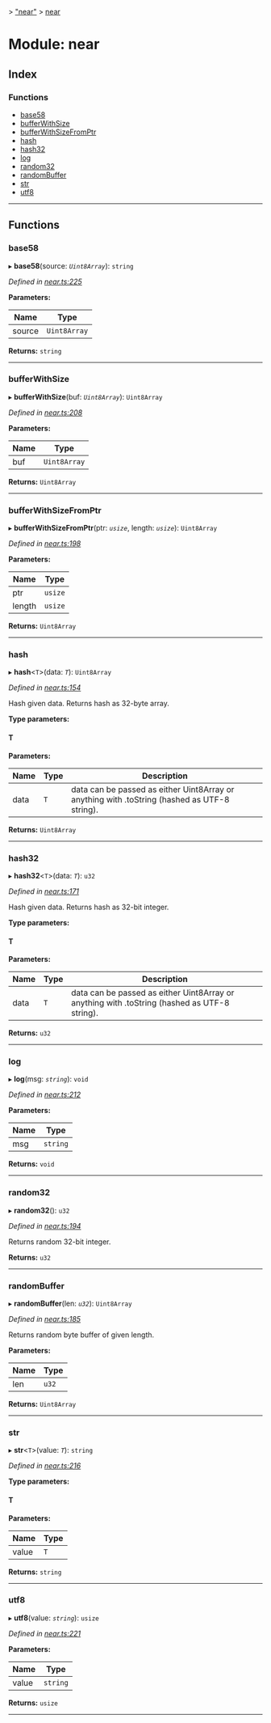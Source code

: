 [](../README.md) > ["near"](../modules/_near_.md) > [near](../modules/_near_.near.md)

# Module: near

## Index

### Functions

* [base58](_near_.near.md#base58)
* [bufferWithSize](_near_.near.md#bufferwithsize)
* [bufferWithSizeFromPtr](_near_.near.md#bufferwithsizefromptr)
* [hash](_near_.near.md#hash)
* [hash32](_near_.near.md#hash32)
* [log](_near_.near.md#log)
* [random32](_near_.near.md#random32)
* [randomBuffer](_near_.near.md#randombuffer)
* [str](_near_.near.md#str)
* [utf8](_near_.near.md#utf8)

---

## Functions

<a id="base58"></a>

###  base58

▸ **base58**(source: *`Uint8Array`*): `string`

*Defined in [near.ts:225](https://github.com/nearprotocol/near-runtime-ts/blob/cb19563/near.ts#L225)*

**Parameters:**

| Name | Type |
| ------ | ------ |
| source | `Uint8Array` |

**Returns:** `string`

___
<a id="bufferwithsize"></a>

###  bufferWithSize

▸ **bufferWithSize**(buf: *`Uint8Array`*): `Uint8Array`

*Defined in [near.ts:208](https://github.com/nearprotocol/near-runtime-ts/blob/cb19563/near.ts#L208)*

**Parameters:**

| Name | Type |
| ------ | ------ |
| buf | `Uint8Array` |

**Returns:** `Uint8Array`

___
<a id="bufferwithsizefromptr"></a>

###  bufferWithSizeFromPtr

▸ **bufferWithSizeFromPtr**(ptr: *`usize`*, length: *`usize`*): `Uint8Array`

*Defined in [near.ts:198](https://github.com/nearprotocol/near-runtime-ts/blob/cb19563/near.ts#L198)*

**Parameters:**

| Name | Type |
| ------ | ------ |
| ptr | `usize` |
| length | `usize` |

**Returns:** `Uint8Array`

___
<a id="hash"></a>

###  hash

▸ **hash**<`T`>(data: *`T`*): `Uint8Array`

*Defined in [near.ts:154](https://github.com/nearprotocol/near-runtime-ts/blob/cb19563/near.ts#L154)*

Hash given data. Returns hash as 32-byte array.

**Type parameters:**

#### T 
**Parameters:**

| Name | Type | Description |
| ------ | ------ | ------ |
| data | `T` |  data can be passed as either Uint8Array or anything with .toString (hashed as UTF-8 string). |

**Returns:** `Uint8Array`

___
<a id="hash32"></a>

###  hash32

▸ **hash32**<`T`>(data: *`T`*): `u32`

*Defined in [near.ts:171](https://github.com/nearprotocol/near-runtime-ts/blob/cb19563/near.ts#L171)*

Hash given data. Returns hash as 32-bit integer.

**Type parameters:**

#### T 
**Parameters:**

| Name | Type | Description |
| ------ | ------ | ------ |
| data | `T` |  data can be passed as either Uint8Array or anything with .toString (hashed as UTF-8 string). |

**Returns:** `u32`

___
<a id="log"></a>

###  log

▸ **log**(msg: *`string`*): `void`

*Defined in [near.ts:212](https://github.com/nearprotocol/near-runtime-ts/blob/cb19563/near.ts#L212)*

**Parameters:**

| Name | Type |
| ------ | ------ |
| msg | `string` |

**Returns:** `void`

___
<a id="random32"></a>

###  random32

▸ **random32**(): `u32`

*Defined in [near.ts:194](https://github.com/nearprotocol/near-runtime-ts/blob/cb19563/near.ts#L194)*

Returns random 32-bit integer.

**Returns:** `u32`

___
<a id="randombuffer"></a>

###  randomBuffer

▸ **randomBuffer**(len: *`u32`*): `Uint8Array`

*Defined in [near.ts:185](https://github.com/nearprotocol/near-runtime-ts/blob/cb19563/near.ts#L185)*

Returns random byte buffer of given length.

**Parameters:**

| Name | Type |
| ------ | ------ |
| len | `u32` |

**Returns:** `Uint8Array`

___
<a id="str"></a>

###  str

▸ **str**<`T`>(value: *`T`*): `string`

*Defined in [near.ts:216](https://github.com/nearprotocol/near-runtime-ts/blob/cb19563/near.ts#L216)*

**Type parameters:**

#### T 
**Parameters:**

| Name | Type |
| ------ | ------ |
| value | `T` |

**Returns:** `string`

___
<a id="utf8"></a>

###  utf8

▸ **utf8**(value: *`string`*): `usize`

*Defined in [near.ts:221](https://github.com/nearprotocol/near-runtime-ts/blob/cb19563/near.ts#L221)*

**Parameters:**

| Name | Type |
| ------ | ------ |
| value | `string` |

**Returns:** `usize`

___

